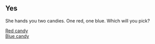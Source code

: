 ## Yes
She hands you two candies. One red, one blue. Which will you pick?

[Red candy](red.md)  
[Blue candy](blue.md)  